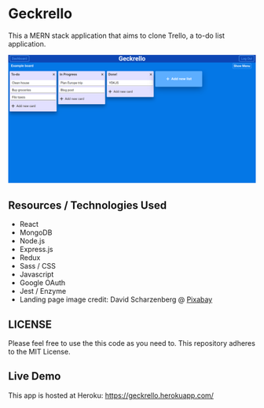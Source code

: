 # Geckrello

This a MERN stack application that aims to clone Trello, a to-do list application.

![Geckrello board page screenshot](https://raw.githubusercontent.com/DanielJWagener/geckrello/master/client/public/img/screenshotForREADME.png)

## Resources / Technologies Used

- React
- MongoDB
- Node.js
- Express.js
- Redux
- Sass / CSS
- Javascript
- Google OAuth
- Jest / Enzyme
- Landing page image credit: David Scharzenberg @ [Pixabay](https://pixabay.com/photos/business-computer-mobile-smartphone-2846221/)

## LICENSE

Please feel free to use the this code as you need to. This repository adheres to the MIT License.

## Live Demo

This app is hosted at Heroku: https://geckrello.herokuapp.com/
